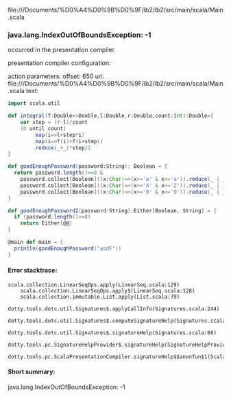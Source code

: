 file://<HOME>/Documents/%D0%A4%D0%9B%D0%9F/lb2/lb2/src/main/scala/Main.scala
### java.lang.IndexOutOfBoundsException: -1

occurred in the presentation compiler.

presentation compiler configuration:


action parameters:
offset: 650
uri: file://<HOME>/Documents/%D0%A4%D0%9B%D0%9F/lb2/lb2/src/main/scala/Main.scala
text:
```scala
import scala.util

def integral(f:Double=>Double,l:Double,r:Double,count:Int):Double={
    var step = (r-l)/count
    (0 until count)
        .map(i=>l+step*i)
        .map(i=>f(i)+f(i+step))
        .reduce(_+_)*step/2
}

def goodEnoughPassword(password:String): Boolean = {
  return password.length()>=8 & 
    password.collect[Boolean]((x:Char)=>(x>='a' & x<='a')).reduce(_ | _) &
    password.collect[Boolean]((x:Char)=>(x>='A' & x<='Z')).reduce(_ | _) &
    password.collect[Boolean]((x:Char)=>(x>='0' & x<='9')).reduce(_ | _)
}

def goodEnoughPassword2(password:String):Either[Boolean, String] = {
  if (password.length()>=8)
    return Either[@@]
}

@main def main = {
  println(goodEnoughPassword("asdF"))
}
```



#### Error stacktrace:

```
scala.collection.LinearSeqOps.apply(LinearSeq.scala:129)
	scala.collection.LinearSeqOps.apply$(LinearSeq.scala:128)
	scala.collection.immutable.List.apply(List.scala:79)
	dotty.tools.dotc.util.Signatures$.applyCallInfo(Signatures.scala:244)
	dotty.tools.dotc.util.Signatures$.computeSignatureHelp(Signatures.scala:104)
	dotty.tools.dotc.util.Signatures$.signatureHelp(Signatures.scala:88)
	dotty.tools.pc.SignatureHelpProvider$.signatureHelp(SignatureHelpProvider.scala:47)
	dotty.tools.pc.ScalaPresentationCompiler.signatureHelp$$anonfun$1(ScalaPresentationCompiler.scala:409)
```
#### Short summary: 

java.lang.IndexOutOfBoundsException: -1
